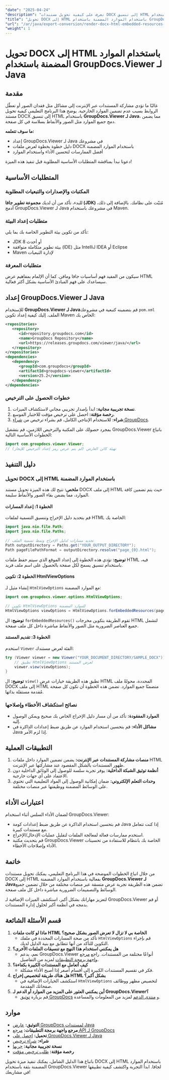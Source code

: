 ```yaml
---
"date": "2025-04-24"
"description": "تعرف على كيفية تحويل مستندات DOCX إلى تنسيق HTML بسلاسة باستخدام GroupDocs.Viewer لـ Java، مع التأكد من تضمين جميع الموارد."
"title": "تحويل DOCX إلى HTML باستخدام الموارد المضمنة باستخدام GroupDocs.Viewer لـ Java"
"url": "/ar/java/export-conversion/render-docx-html-embedded-resources-groupdocs-java/"
"weight": 1
---
```


# تحويل DOCX إلى HTML باستخدام الموارد المضمنة باستخدام GroupDocs.Viewer لـ Java

## مقدمة

غالبًا ما تؤدي مشاركة المستندات عبر الإنترنت إلى مشاكل مثل فقدان الصور أو تعطّل الروابط بسبب عدم تضمين الموارد الخارجية. يوضح هذا البرنامج التعليمي كيفية تحويل مستند DOCX إلى تنسيق HTML باستخدام **GroupDocs.Viewer لـ Java**، مما يضمن دمج جميع الموارد مثل الصور والأنماط بسلاسة في كل صفحة.

**ما سوف تتعلمه:**
- إعداد GroupDocs.Viewer لـ Java في مشروعك
- دليل خطوة بخطوة لعرض ملفات DOCX باستخدام الموارد المضمنة
- أفضل الممارسات لتحسين الأداء واستخدام الموارد

دعونا نبدأ بمناقشة المتطلبات الأساسية المطلوبة قبل تنفيذ هذه الميزة!

## المتطلبات الأساسية

### المكتبات والإصدارات والتبعيات المطلوبة
للبدء، تأكد من أن لديك **مجموعة تطوير جافا (JDK)** مُثبّت على نظامك. بالإضافة إلى ذلك، أدمج GroupDocs.Viewer لـ Java في مشروعك باستخدام Maven.

### متطلبات إعداد البيئة
تأكد من تكوين بيئة التطوير الخاصة بك بما يلي:
- JDK 8 أو أحدث
- بيئة تطوير متكاملة متوافقة (IDE) مثل IntelliJ IDEA أو Eclipse
- Maven لإدارة التبعيات

### متطلبات المعرفة
سيكون من المفيد فهم أساسيات جافا ومافن. كما أن الإلمام بمفاهيم عرض HTML سيساعدك على فهم المبادئ الأساسية بشكل أكثر فعالية.

## إعداد GroupDocs.Viewer لـ Java
للإستخدام **GroupDocs.Viewer لـ Java**قم بتضمينه كتبعية في مشروعك `pom.xml` الملف. إليك كيفية إعداد تكوين Maven الخاص بك:

```xml
<repositories>
   <repository>
      <id>repository.groupdocs.com</id>
      <name>GroupDocs Repository</name>
      <url>https://releases.groupdocs.com/viewer/java/</url>
   </repository>
</repositories>
<dependencies>
   <dependency>
      <groupId>com.groupdocs</groupId>
      <artifactId>groupdocs-viewer</artifactId>
      <version>25.2</version>
   </dependency>
</dependencies>
```

### خطوات الحصول على الترخيص
1. **نسخة تجريبية مجانية:** ابدأ بإصدار تجريبي مجاني لاستكشاف الميزات.
2. **رخصة مؤقتة:** احصل على ترخيص مؤقت للاختبار الموسع.
3. **شراء:** للاستخدام الإنتاجي الكامل، قم بشراء ترخيص من [شراء GroupDocs](https://purchase.groupdocs.com/buy).

بمجرد حصولك على المكتبة والترخيص اللازمين، قم بتشغيل GroupDocs.Viewer باتباع الخطوات الأساسية التالية:

```java
import com.groupdocs.viewer.Viewer;
// تهيئة كائن العارض (لم يتم عرض رمز إعداد الترخيص للإيجاز)
```

## دليل التنفيذ

### تحويل DOCX إلى HTML باستخدام الموارد المضمنة
**ملخص:** تتيح لك هذه الميزة تحويل مستند DOCX إلى ملف HTML حيث يتم تضمين كافة الموارد، مما يضمن بقاء الصور والأنماط سليمة.

#### الخطوة 1: إعداد المسارات
قم بتحديد دليل الإخراج وتنسيق التسمية لملفات HTML الخاصة بك:

```java
import java.nio.file.Path;
import java.nio.file.Paths;

// تحديد مسارات لدليل الإخراج ونمط تسمية الملف
Path outputDirectory = Paths.get("YOUR_OUTPUT_DIRECTORY");
Path pageFilePathFormat = outputDirectory.resolve("page_{0}.html");
```
**توضيح:** تؤدي هذه الخطوة إلى إعداد الموقع الذي سيتم حفظ ملفات HTML فيه، باستخدام تنسيق يسمح لكل صفحة بالحصول على اسم ملف فريد.

#### الخطوة 2: تكوين HtmlViewOptions
إنشاء مثيل لـ `HtmlViewOptions` مع الموارد المضمنة:

```java
import com.groupdocs.viewer.options.HtmlViewOptions;

// تكوين HtmlViewOptions للموارد المضمنة
HtmlViewOptions viewOptions = HtmlViewOptions.forEmbeddedResources(pageFilePathFormat);
```
**توضيح:** ال `forEmbeddedResources()` تقوم الطريقة بتكوين مخرجات HTML لتشمل جميع العناصر الضرورية مثل الصور والأنماط مباشرة داخل كل ملف صفحة.

#### الخطوة 3: تقديم المستند
استخدم `Viewer` الفئة لعرض مستندك:

```java
try (Viewer viewer = new Viewer("YOUR_DOCUMENT_DIRECTORY/SAMPLE_DOCX")) {
    // تطبيق HtmlViewOptions لعرض المستند
    viewer.view(viewOptions);
}
```
**توضيح:** ال `view()` تطبق هذه الطريقة خيارات عرض HTML المحددة، محولةً ملف DOCX إلى ملف HTML متضمنًا جميع الموارد. تضمن هذه الخطوة أن تكون كل صفحة مُقدمة مستقلة بذاتها.

### نصائح استكشاف الأخطاء وإصلاحها
- **الموارد المفقودة:** تأكد من أن مسار دليل الإخراج الخاص بك صحيح ويمكن الوصول إليه.
- **مشاكل الأداء:** قم بتحسين استخدام الموارد عن طريق ضبط إعدادات الذاكرة في Java إذا لزم الأمر.

## التطبيقات العملية
1. **منصات مشاركة المستندات عبر الإنترنت:** يضمن تضمين الموارد داخل ملفات HTML ظهور المستندات بالشكل المقصود عند مشاركتها عبر الإنترنت.
2. **أنظمة توثيق الشبكة الداخلية:** يوفر تجربة سلسة للوصول إلى الوثائق الداخلية دون الاعتماد على أي جهات خارجية.
3. **وحدات التعلم الإلكتروني:** ضمان إمكانية الوصول إلى المواد التعليمية التي تحتوي على الوسائط المضمنة ووظيفتها عبر منصات مختلفة.

## اعتبارات الأداء
لضمان الأداء السلس أثناء استخدام GroupDocs.Viewer:
- قم بتحسين استخدام الذاكرة عن طريق ضبط إعدادات كومة Java إذا كنت تتعامل مع مستندات كبيرة.
- استخدم ممارسات فعالة لمعالجة الملفات لتقليل عمليات الإدخال/الإخراج.
- قم بتحديث مكتبة GroupDocs.Viewer الخاصة بك بانتظام للاستفادة من تحسينات الأداء وإصلاحات الأخطاء.

## خاتمة
من خلال اتباع الخطوات الموضحة في هذا البرنامج التعليمي، يمكنك تحويل مستندات DOCX إلى HTML بفعالية باستخدام الموارد المضمنة **GroupDocs.Viewer لـ Java**تضمن هذه الطريقة تجربة عرض متسقة عبر منصات مختلفة من خلال تضمين جميع الوسائط والتصميمات الضرورية مباشرة داخل كل ملف صفحة.

لتعزيز مهاراتك بشكل أكبر، استكشف الميزات الإضافية لـ GroupDocs.Viewer أو قم بدمجه في أنظمة أكبر لحلول إدارة المستندات.

## قسم الأسئلة الشائعة
1. **ماذا لو كانت ملفات HTML الخاصة بي لا تزال لا تعرض الصور بشكل صحيح؟**
   - تأكد من صحة المسارات المحددة في ملفك `HtmlViewOptions` قم بإجراء التكوين للتأكد من أنها تتطابق مع بنية الدليل لديك.
2. **هل يمكنني استخدام هذا النهج مع تنسيقات الملفات الأخرى؟**
   - نعم، يدعم GroupDocs.Viewer أنواعًا مختلفة من المستندات. راجع [مرجع واجهة برمجة التطبيقات](https://reference.groupdocs.com/viewer/java/) لمزيد من التفاصيل.
3. **كيف أتعامل مع المستندات الكبيرة بكفاءة؟**
   - فكر في تقسيم المستندات الكبيرة إلى أقسام أصغر إذا أصبح الأداء مشكلة.
4. **هل هناك طريقة لتخصيص إخراج HTML بشكل أكبر؟**
   - استكشف الخيارات الإضافية في `HtmlViewOptions` لتخصيص مظهر ووظائف صفحاتك المقدمة.
5. **أين يمكنني العثور على المزيد من الموارد أو الدعم لـ GroupDocs.Viewer؟**
   - قم بزيارة [توثيق GroupDocs](https://docs.groupdocs.com/viewer/java/) و [منتدى الدعم](https://forum.groupdocs.com/c/viewer/9) لمزيد من المعلومات والمساعدة.

## موارد
- **التوثيق:** [عارض GroupDocs لمستندات Java](https://docs.groupdocs.com/viewer/java/)
- **مرجع واجهة برمجة التطبيقات:** [مرجع API لـ GroupDocs](https://reference.groupdocs.com/viewer/java/)
- **تحميل:** [احصل على GroupDocs.Viewer لـ Java](https://releases.groupdocs.com/viewer/java/)
- **شراء:** [شراء ترخيص](https://purchase.groupdocs.com/buy)
- **نسخة تجريبية مجانية:** [جربها](https://releases.groupdocs.com/viewer/java/)
- **رخصة مؤقتة:** [طلب ترخيص مؤقت](https://purchase.groupdocs.com/temporary-license/)

باتباع هذا الدليل الشامل، يمكنك تنفيذ ميزة تحويل DOCX إلى HTML باستخدام الموارد المضمنة بثقة باستخدام GroupDocs.Viewer لجافا. ابدأ التجربة واكتشف كيفية تطبيقها في مشاريعك!